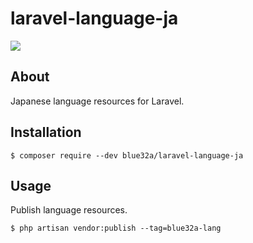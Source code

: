 # laravel-language-ja

![](https://github.com/blue32a/laravel-language-ja/workflows/Test/badge.svg)

## About

Japanese language resources for Laravel.

## Installation

```console
$ composer require --dev blue32a/laravel-language-ja
```

## Usage

Publish language resources.

```console
$ php artisan vendor:publish --tag=blue32a-lang
```
